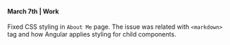 #### March 7th | Work

Fixed CSS styling in `About Me` page. The issue was related with `<markdown>` tag and how Angular applies styling for child components.